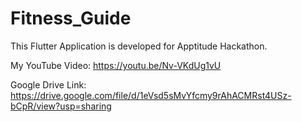 # Fitness_Guide

This Flutter Application is developed for Apptitude Hackathon.

My YouTube Video: https://youtu.be/Nv-VKdUg1vU

Google Drive Link: https://drive.google.com/file/d/1eVsd5sMvYfcmy9rAhACMRst4USz-bCpR/view?usp=sharing
